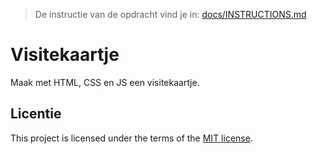 > De instructie van de opdracht vind je in: [docs/INSTRUCTIONS.md](https://github.com/fdnd-task/your-tribe-profile-card/blob/main/docs/INSTRUCTIONS.md)

# Visitekaartje

Maak met HTML, CSS en JS een visitekaartje.

## Licentie

This project is licensed under the terms of the [MIT license](./LICENSE).
